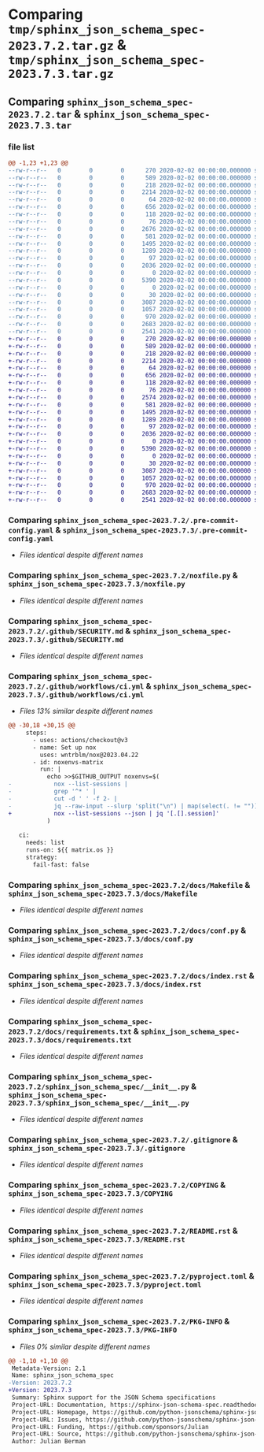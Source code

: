 # Comparing `tmp/sphinx_json_schema_spec-2023.7.2.tar.gz` & `tmp/sphinx_json_schema_spec-2023.7.3.tar.gz`

## Comparing `sphinx_json_schema_spec-2023.7.2.tar` & `sphinx_json_schema_spec-2023.7.3.tar`

### file list

```diff
@@ -1,23 +1,23 @@
--rw-r--r--   0        0        0      270 2020-02-02 00:00:00.000000 sphinx_json_schema_spec-2023.7.2/.flake8
--rw-r--r--   0        0        0      589 2020-02-02 00:00:00.000000 sphinx_json_schema_spec-2023.7.2/.pre-commit-config.yaml
--rw-r--r--   0        0        0      218 2020-02-02 00:00:00.000000 sphinx_json_schema_spec-2023.7.2/.readthedocs.yml
--rw-r--r--   0        0        0     2214 2020-02-02 00:00:00.000000 sphinx_json_schema_spec-2023.7.2/noxfile.py
--rw-r--r--   0        0        0       64 2020-02-02 00:00:00.000000 sphinx_json_schema_spec-2023.7.2/.github/FUNDING.yml
--rw-r--r--   0        0        0      656 2020-02-02 00:00:00.000000 sphinx_json_schema_spec-2023.7.2/.github/SECURITY.md
--rw-r--r--   0        0        0      118 2020-02-02 00:00:00.000000 sphinx_json_schema_spec-2023.7.2/.github/dependabot.yml
--rw-r--r--   0        0        0       76 2020-02-02 00:00:00.000000 sphinx_json_schema_spec-2023.7.2/.github/release.yml
--rw-r--r--   0        0        0     2676 2020-02-02 00:00:00.000000 sphinx_json_schema_spec-2023.7.2/.github/workflows/ci.yml
--rw-r--r--   0        0        0      581 2020-02-02 00:00:00.000000 sphinx_json_schema_spec-2023.7.2/docs/Makefile
--rw-r--r--   0        0        0     1495 2020-02-02 00:00:00.000000 sphinx_json_schema_spec-2023.7.2/docs/conf.py
--rw-r--r--   0        0        0     1289 2020-02-02 00:00:00.000000 sphinx_json_schema_spec-2023.7.2/docs/index.rst
--rw-r--r--   0        0        0       97 2020-02-02 00:00:00.000000 sphinx_json_schema_spec-2023.7.2/docs/requirements.in
--rw-r--r--   0        0        0     2036 2020-02-02 00:00:00.000000 sphinx_json_schema_spec-2023.7.2/docs/requirements.txt
--rw-r--r--   0        0        0        0 2020-02-02 00:00:00.000000 sphinx_json_schema_spec-2023.7.2/docs/spelling-wordlist.txt
--rw-r--r--   0        0        0     5390 2020-02-02 00:00:00.000000 sphinx_json_schema_spec-2023.7.2/sphinx_json_schema_spec/__init__.py
--rw-r--r--   0        0        0        0 2020-02-02 00:00:00.000000 sphinx_json_schema_spec-2023.7.2/sphinx_json_schema_spec/tests/__init__.py
--rw-r--r--   0        0        0       30 2020-02-02 00:00:00.000000 sphinx_json_schema_spec-2023.7.2/sphinx_json_schema_spec/tests/test_sphinx.py
--rw-r--r--   0        0        0     3087 2020-02-02 00:00:00.000000 sphinx_json_schema_spec-2023.7.2/.gitignore
--rw-r--r--   0        0        0     1057 2020-02-02 00:00:00.000000 sphinx_json_schema_spec-2023.7.2/COPYING
--rw-r--r--   0        0        0      970 2020-02-02 00:00:00.000000 sphinx_json_schema_spec-2023.7.2/README.rst
--rw-r--r--   0        0        0     2683 2020-02-02 00:00:00.000000 sphinx_json_schema_spec-2023.7.2/pyproject.toml
--rw-r--r--   0        0        0     2541 2020-02-02 00:00:00.000000 sphinx_json_schema_spec-2023.7.2/PKG-INFO
+-rw-r--r--   0        0        0      270 2020-02-02 00:00:00.000000 sphinx_json_schema_spec-2023.7.3/.flake8
+-rw-r--r--   0        0        0      589 2020-02-02 00:00:00.000000 sphinx_json_schema_spec-2023.7.3/.pre-commit-config.yaml
+-rw-r--r--   0        0        0      218 2020-02-02 00:00:00.000000 sphinx_json_schema_spec-2023.7.3/.readthedocs.yml
+-rw-r--r--   0        0        0     2214 2020-02-02 00:00:00.000000 sphinx_json_schema_spec-2023.7.3/noxfile.py
+-rw-r--r--   0        0        0       64 2020-02-02 00:00:00.000000 sphinx_json_schema_spec-2023.7.3/.github/FUNDING.yml
+-rw-r--r--   0        0        0      656 2020-02-02 00:00:00.000000 sphinx_json_schema_spec-2023.7.3/.github/SECURITY.md
+-rw-r--r--   0        0        0      118 2020-02-02 00:00:00.000000 sphinx_json_schema_spec-2023.7.3/.github/dependabot.yml
+-rw-r--r--   0        0        0       76 2020-02-02 00:00:00.000000 sphinx_json_schema_spec-2023.7.3/.github/release.yml
+-rw-r--r--   0        0        0     2574 2020-02-02 00:00:00.000000 sphinx_json_schema_spec-2023.7.3/.github/workflows/ci.yml
+-rw-r--r--   0        0        0      581 2020-02-02 00:00:00.000000 sphinx_json_schema_spec-2023.7.3/docs/Makefile
+-rw-r--r--   0        0        0     1495 2020-02-02 00:00:00.000000 sphinx_json_schema_spec-2023.7.3/docs/conf.py
+-rw-r--r--   0        0        0     1289 2020-02-02 00:00:00.000000 sphinx_json_schema_spec-2023.7.3/docs/index.rst
+-rw-r--r--   0        0        0       97 2020-02-02 00:00:00.000000 sphinx_json_schema_spec-2023.7.3/docs/requirements.in
+-rw-r--r--   0        0        0     2036 2020-02-02 00:00:00.000000 sphinx_json_schema_spec-2023.7.3/docs/requirements.txt
+-rw-r--r--   0        0        0        0 2020-02-02 00:00:00.000000 sphinx_json_schema_spec-2023.7.3/docs/spelling-wordlist.txt
+-rw-r--r--   0        0        0     5390 2020-02-02 00:00:00.000000 sphinx_json_schema_spec-2023.7.3/sphinx_json_schema_spec/__init__.py
+-rw-r--r--   0        0        0        0 2020-02-02 00:00:00.000000 sphinx_json_schema_spec-2023.7.3/sphinx_json_schema_spec/tests/__init__.py
+-rw-r--r--   0        0        0       30 2020-02-02 00:00:00.000000 sphinx_json_schema_spec-2023.7.3/sphinx_json_schema_spec/tests/test_sphinx.py
+-rw-r--r--   0        0        0     3087 2020-02-02 00:00:00.000000 sphinx_json_schema_spec-2023.7.3/.gitignore
+-rw-r--r--   0        0        0     1057 2020-02-02 00:00:00.000000 sphinx_json_schema_spec-2023.7.3/COPYING
+-rw-r--r--   0        0        0      970 2020-02-02 00:00:00.000000 sphinx_json_schema_spec-2023.7.3/README.rst
+-rw-r--r--   0        0        0     2683 2020-02-02 00:00:00.000000 sphinx_json_schema_spec-2023.7.3/pyproject.toml
+-rw-r--r--   0        0        0     2541 2020-02-02 00:00:00.000000 sphinx_json_schema_spec-2023.7.3/PKG-INFO
```

### Comparing `sphinx_json_schema_spec-2023.7.2/.pre-commit-config.yaml` & `sphinx_json_schema_spec-2023.7.3/.pre-commit-config.yaml`

 * *Files identical despite different names*

### Comparing `sphinx_json_schema_spec-2023.7.2/noxfile.py` & `sphinx_json_schema_spec-2023.7.3/noxfile.py`

 * *Files identical despite different names*

### Comparing `sphinx_json_schema_spec-2023.7.2/.github/SECURITY.md` & `sphinx_json_schema_spec-2023.7.3/.github/SECURITY.md`

 * *Files identical despite different names*

### Comparing `sphinx_json_schema_spec-2023.7.2/.github/workflows/ci.yml` & `sphinx_json_schema_spec-2023.7.3/.github/workflows/ci.yml`

 * *Files 13% similar despite different names*

```diff
@@ -30,18 +30,15 @@
     steps:
       - uses: actions/checkout@v3
       - name: Set up nox
         uses: wntrblm/nox@2023.04.22
       - id: noxenvs-matrix
         run: |
           echo >>$GITHUB_OUTPUT noxenvs=$(
-            nox --list-sessions |
-            grep '^* ' |
-            cut -d ' ' -f 2- |
-            jq --raw-input --slurp 'split("\n") | map(select(. != ""))'
+            nox --list-sessions --json | jq '[.[].session]'
           )
 
   ci:
     needs: list
     runs-on: ${{ matrix.os }}
     strategy:
       fail-fast: false
```

### Comparing `sphinx_json_schema_spec-2023.7.2/docs/Makefile` & `sphinx_json_schema_spec-2023.7.3/docs/Makefile`

 * *Files identical despite different names*

### Comparing `sphinx_json_schema_spec-2023.7.2/docs/conf.py` & `sphinx_json_schema_spec-2023.7.3/docs/conf.py`

 * *Files identical despite different names*

### Comparing `sphinx_json_schema_spec-2023.7.2/docs/index.rst` & `sphinx_json_schema_spec-2023.7.3/docs/index.rst`

 * *Files identical despite different names*

### Comparing `sphinx_json_schema_spec-2023.7.2/docs/requirements.txt` & `sphinx_json_schema_spec-2023.7.3/docs/requirements.txt`

 * *Files identical despite different names*

### Comparing `sphinx_json_schema_spec-2023.7.2/sphinx_json_schema_spec/__init__.py` & `sphinx_json_schema_spec-2023.7.3/sphinx_json_schema_spec/__init__.py`

 * *Files identical despite different names*

### Comparing `sphinx_json_schema_spec-2023.7.2/.gitignore` & `sphinx_json_schema_spec-2023.7.3/.gitignore`

 * *Files identical despite different names*

### Comparing `sphinx_json_schema_spec-2023.7.2/COPYING` & `sphinx_json_schema_spec-2023.7.3/COPYING`

 * *Files identical despite different names*

### Comparing `sphinx_json_schema_spec-2023.7.2/README.rst` & `sphinx_json_schema_spec-2023.7.3/README.rst`

 * *Files identical despite different names*

### Comparing `sphinx_json_schema_spec-2023.7.2/pyproject.toml` & `sphinx_json_schema_spec-2023.7.3/pyproject.toml`

 * *Files identical despite different names*

### Comparing `sphinx_json_schema_spec-2023.7.2/PKG-INFO` & `sphinx_json_schema_spec-2023.7.3/PKG-INFO`

 * *Files 0% similar despite different names*

```diff
@@ -1,10 +1,10 @@
 Metadata-Version: 2.1
 Name: sphinx_json_schema_spec
-Version: 2023.7.2
+Version: 2023.7.3
 Summary: Sphinx support for the JSON Schema specifications
 Project-URL: Documentation, https://sphinx-json-schema-spec.readthedocs.io/
 Project-URL: Homepage, https://github.com/python-jsonschema/sphinx-json-schema-spec
 Project-URL: Issues, https://github.com/python-jsonschema/sphinx-json-schema-spec/issues/
 Project-URL: Funding, https://github.com/sponsors/Julian
 Project-URL: Source, https://github.com/python-jsonschema/sphinx-json-schema-spec
 Author: Julian Berman
```

